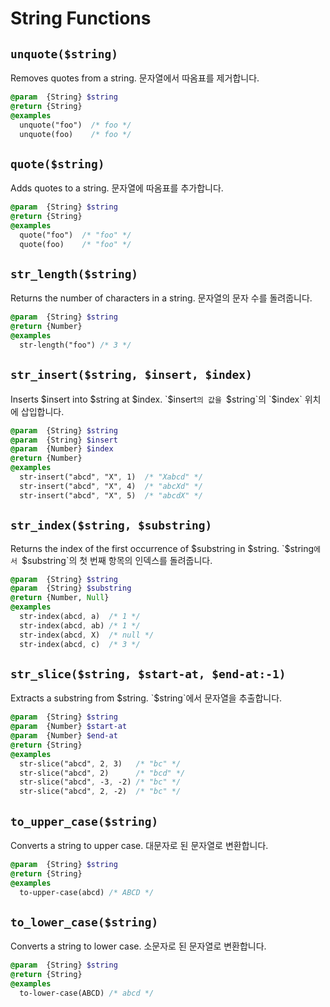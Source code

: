 # String Functions

## `unquote($string)`
Removes quotes from a string.
문자열에서 따옴표를 제거합니다.
```sass
@param  {String} $string
@return {String}
@examples
  unquote("foo")  /* foo */
  unquote(foo)    /* foo */
```

## `quote($string)`
Adds quotes to a string.
문자열에 따옴표를 추가합니다.
```sass
@param  {String} $string
@return {String}
@examples
  quote("foo")  /* "foo" */
  quote(foo)    /* "foo" */
```

## `str_length($string)`
Returns the number of characters in a string.
문자열의 문자 수를 돌려줍니다.
```sass
@param  {String} $string
@return {Number}
@examples
  str-length("foo") /* 3 */
```

## `str_insert($string, $insert, $index)`
Inserts $insert into $string at $index.
`$insert`의 값을 `$string`의 `$index` 위치에 삽입합니다.
```sass
@param  {String} $string
@param  {String} $insert
@param  {Number} $index
@return {Number}
@examples
  str-insert("abcd", "X", 1)  /* "Xabcd" */
  str-insert("abcd", "X", 4)  /* "abcXd" */
  str-insert("abcd", "X", 5)  /* "abcdX" */
```

## `str_index($string, $substring)`
Returns the index of the first occurrence of $substring in $string.
`$string`에서 `$substring`의 첫 번째 항목의 인덱스를 돌려줍니다.
```sass
@param  {String} $string
@param  {String} $substring
@return {Number, Null}
@examples
  str-index(abcd, a)  /* 1 */
  str-index(abcd, ab) /* 1 */
  str-index(abcd, X)  /* null */
  str-index(abcd, c)  /* 3 */
```

## `str_slice($string, $start-at, $end-at:-1)`
Extracts a substring from $string.
`$string`에서 문자열을 추출합니다.
```sass
@param  {String} $string
@param  {Number} $start-at
@param  {Number} $end-at
@return {String}
@examples
  str-slice("abcd", 2, 3)   /* "bc" */
  str-slice("abcd", 2)      /* "bcd" */
  str-slice("abcd", -3, -2) /* "bc" */
  str-slice("abcd", 2, -2)  /* "bc" */
```

## `to_upper_case($string)`
Converts a string to upper case.
대문자로 된 문자열로 변환합니다.
```sass
@param  {String} $string
@return {String}
@examples
  to-upper-case(abcd) /* ABCD */
```

## `to_lower_case($string)`
Converts a string to lower case.
소문자로 된 문자열로 변환합니다.
```sass
@param  {String} $string
@return {String}
@examples
  to-lower-case(ABCD) /* abcd */
```